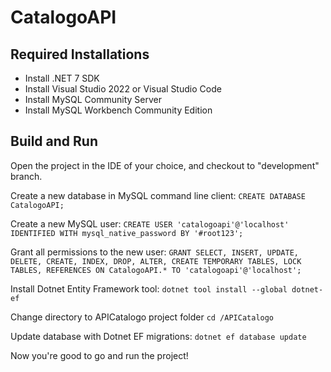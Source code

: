 # CatalogoAPI

## Required Installations
- Install .NET 7 SDK
- Install Visual Studio 2022 or Visual Studio Code
- Install MySQL Community Server
- Install MySQL Workbench Community Edition

## Build and Run
Open the project in the IDE of your choice, and checkout to "development" branch.

Create a new database in MySQL command line client:
`CREATE DATABASE CatalogoAPI;`

Create a new MySQL user:
`CREATE USER 'catalogoapi'@'localhost' IDENTIFIED WITH mysql_native_password BY '#root123';`

Grant all permissions to the new user:
`GRANT SELECT, INSERT, UPDATE, DELETE, CREATE, INDEX, DROP, ALTER, CREATE TEMPORARY TABLES, LOCK TABLES, REFERENCES ON CatalogoAPI.* TO 'catalogoapi'@'localhost';`

Install Dotnet Entity Framework tool:
`dotnet tool install --global dotnet-ef`

Change directory to APICatalogo project folder
`cd /APICatalogo`

Update database with Dotnet EF migrations:
`dotnet ef database update`

Now you're good to go and run the project!
